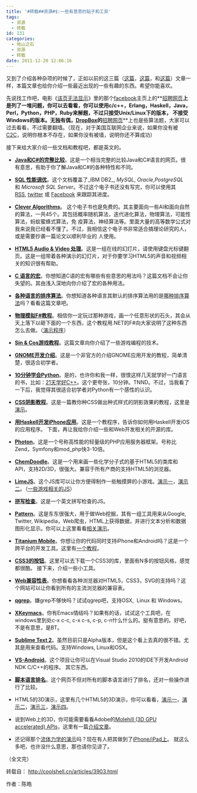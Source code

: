 ```yaml
---
title: '#转载##资源#$:一些有意思的贴子和工具'
tags:
  - 资源
  - 转载
id: 131
categories:
  - 他山之石
  - 资源
  - 转载
date: 2011-12-20 12:06:16
---
```


又到了介绍各种杂项的时候了，正如以前的这三篇（[这篇](http://coolshell.cn/articles/3013.html "一些非常有意思的杂项资源")，[这篇](http://coolshell.cn/articles/3437.html "一些杂项资源")，和[这篇](http://coolshell.cn/articles/3480.html "一些有意思的网站和贴子")）文章一样，本篇文章也给你介绍一些最近出现的一些有趣的东西。希望你能喜欢。

先说找工作吧，电影《[该页无法显示](http://movie.douban.com/subject/3205624/ "社交网络（豆瓣）")》里的那个[facebook](http://www.facebook.com/)主页上的**[招聘网页](http://www.facebook.com/careers/puzzles.php "FaceBook的招聘题")**上是列了一堆问题，你可以去看看，你可以使用c/c++，Erlang，Haskell，Java，Perl，Python，PHP，Ruby来解题，不过只接受Unix/Linux下的版本， 不接受Windows的版本。无独有偶，[DropBox](http://www.dropbox.com/)的**[招聘网页](http://www.dropbox.com/jobs/challenges "DropBox的招聘题 ")**上也是些算法题，大家可以过去看看，不过需要翻墙。（现在，对于美国互联网企业来说，如果你没有被[C2C](http://coolshell.cn/articles/3820.html "中国的C2C模式")，说明你根本不存在，如果你没有被墙，说明你还不算成功）

接下来给大家介绍一些文档和教程吧，都是英文的。

*   **[Java和C#的完整比较](http://www.harding.edu/fmccown/java_csharp_comparison.html)**。这是一个相当完整的比较Java和C#语言的网页。很有意思，有助于你了解Java和C#的各种特性和不同。

*   **[SQL 性能调优](http://use-the-index-luke.com/)**。这个文档覆盖了_IBM DB2_, _MySQL_, _Oracle_,_PostgreSQL_ 和 _Microsoft SQL Server_。不过这个电子书还没有写完，你可以使用其[RSS](http://use-the-index-luke.com/blog/feed), [twitter](http://twitter.com/MarkusWinand) 或 [Facebook](http://www.facebook.com/plugins/like.php?href=http://www.facebook.com/pages/Use-The-Index-Luke/157726730906717?ref%3Dts&amp;layout=standard&amp;show_faces=true&amp;width=250&amp;action=like&amp;colorscheme=light&amp;height=80 "Like on Facebook") 来跟踪其进度。

*   **[Clever Algorithms](http://www.cleveralgorithms.com/)**。 这个电子书也是免费的。其主要面向一些AI和面向自然的算法，一共45个。其包括概率随机算法，迭代进化算法，物理算法，可能性算法，蚂蚁蜜蜂式算法，免 疫算法，神经算法等。里面大量的高等数学公式对我来说我已经看不懂了。不过，我相信这个电子书非常适合搞理论研究的人，或是需要抄袭一篇论文以顺利毕业的 人使用。

*   **[HTML5 Audio &amp; Video 处理](http://blog.gingertech.net/wp-content/uploads/2011/01/LCA_MM_AVProc2011/#slide1)**。这是一组在线的幻灯片，请使用键盘光标键翻页。这是一组带着各种演示的幻灯片，对于你要学习HTML5的声音和视频相关的知识很有帮助。

*   **[C 语言的宏](http://www.mikeash.com/pyblog/friday-qa-2010-12-31-c-macro-tips-and-tricks.html)**。你想知道C语的宏有哪些有些意思的用法吗？这篇文档不会让你失望的。其由浅入深地向你介绍了宏的各种用法。

*   **[各种语言的排序算法](http://stringoftheseus.com/blog/2011/01/10/api-sorting-algorithms/)**。你想知道各种语言其默认的排序算法用的是[哪种排序算法](http://coolshell.cn/articles/399.html "一个排序算法比较的网站")吗？看看这篇文章吧。

*   **[物理模拟F#教程](http://fixplz.blourp.com/blog/=phys)**。相信你一定玩过那种游戏，画一个任意形状的石头，其会从天上落下以砸下面的一个东西，这个教程用.NET的F#向大家说明了这种东西怎么去做。（[演示程序](http://fixplz.blourp.com/blog/img/fsphys.rar)）
&nbsp;

*   **[Sin &amp; Cos游戏教程](http://www.helixsoft.nl/articles/circle/sincos.htm)**。这篇文章向你介绍了一些游戏编程的技术。

*   **[GNOME开发介绍](http://damienradtke.org/unofficial-introduction-to-gnome-application-dev/)**。这是一个非官方的介绍GNOME应用开发的教程，简单清楚，很适合初学者。

*   **[10分钟学会Python](http://www.korokithakis.net/tutorials/python)**。是的，也许你和我一样，很恨这样几天就学好一门语言的书，比如：[21天学好C++](http://coolshell.cn/articles/2250.html "“21天教你学会C++”")。这个更夸张，10分钟。TNND。不过，当我看了一下后，我觉得其很适合初学者对Python有一个感性的认识。

*   **[CSS阴影教程](http://nicolasgallagher.com/css-drop-shadows-without-images/)**。这是一篇教你种CSS做出种式样式的阴影效果的教程，这里是[演示](http://nicolasgallagher.com/css-drop-shadows-without-images/demo/)。

*   **[用Haskell开发iPhone应用](http://gergo.erdi.hu/blog/2011-02-13-developing_iphone_applications_in_haskell___a_tutorial/)**。这是一个教程序，告诉你如何用Haskell开发iOS的应用程序。
下面，再让我给你介绍一些和Web开发相关的开源的库。

*   **[Photon](http://www.photon-project.com/)**。这是一个号称高性能的轻量级的PHP应用服务器框架。号称比Zend，Symfony和mod_php快3-10倍。

*   **[ChemDoodle](http://web.chemdoodle.com/)**。这是一个用来画一些化学分子式的基于HTML5的类库和API，支持2D/3D，很强大。兼容于所有产商的支持HTML5的浏览器。

*   **[LimeJS](http://www.limejs.com/)**。这个JS库可以让你方便得制作一些触摸屏的小游戏。[演示一](http://www.limejs.com/static/roundball/index.html)，[演示二](http://www.limejs.com/static/zlizer/index.html)。（[一些游戏相关的JS](http://coolshell.cn/articles/3516.html "JS游戏引擎列表")）

*   **[拼写检查](https://github.com/ruidlopes/spellcheckthejs)**。这是一个英文拼写检查的JS。

*   **[Pattern](http://www.clips.ua.ac.be/pages/pattern)**。这是东东很强大，用于做Web挖掘，其有一组工具用来从Google, Twitter, Wikipedia，Web爬虫，HTML上获得数据，并进行文本分析和数据图形化显示。你可以上这里看看[相关演示](http://www.clips.ua.ac.be/demos)。

*   **[Titanium Mobile](http://www.appcelerator.com/products/titanium-mobile-application-development/)**。你想让你的代码同时支持iPhone和Android吗？这是一个跨平台的开发工具。这里有[一个教程](http://agiliq.com/blog/2011/02/iphoneandroid-application-development-using-titani/)。

*   **[CSS3的按钮](http://css3buttons.michaelhenriksen.dk/)**。这里可以去下载一个CSS3的库，里面有N多的按钮风格，感觉都很酷。
接下来，介绍一些小工具。

*   **[Web兼容性表](http://caniuse.com/)**。你想看看各种浏览器对HTML5，CSS3，SVG的支持吗？这个网站可以让你看到所有的主流浏览器的兼容表。

*   **[qgrep](http://www.qgrep.com/)**。嫌grep不够快吗？试试qgrep吧，支持OSX,  Linux 和 Windows。

*   **[XKeymacs](http://www.cam.hi-ho.ne.jp/oishi/indexen.html)**。你有Emacs情结吗？如果有的话，试试这个工具吧，在windows里到处c-x c-c, c-x c-s, c-p, c-n什么什么的。挺有意思的。好吧，不是有意思，是BT。

*   **[Sublime Text 2](http://www.sublimetext.com/blog/articles/sublime-text-2-public-alpha)**。虽然目前只是Alpha版本，但是这个看上去真的很不错。尤其是用来查看代码。支持Windows, Linux和OSX。

*   **[VS-Android](http://code.google.com/p/vs-android/)**。这个项目让你可以在Visual Studio 2010的IDE下开发Android NDK C/C++的程序。
其它东西。

*   **[脚本语言排名](http://rigaux.org/language-study/scripting-language/)**。这个网页不但对所有的脚本语言进行了排名，还对一些操作进行了比较。

*   HTML5的3D演示，这里有几个HTML5的3D演示，你可以看看，[演示一](http://hakim.se/experiments/html5/sketch/#1966de71 "sketch/")，[演示二](http://jolecule.appspot.com/pdb/1mbo#view:4mfct8 "蛋白质分子式")，[演示三](http://dl.dropbox.com/u/59304/labs/cubeStable.html "立方体")，[演示四](http://dl.dropbox.com/u/59304/labs/tankGame.html "坦克游戏")。

*   说到Web上的3D，你可能需要看看Adobe的[Molehill (3D GPU accelerated) APIs](http://labs.adobe.com/technologies/flashplatformruntimes/incubator/features/molehill.html "Molehill APIs")，这里有一篇[介绍文章](http://www.bytearray.org/?p=2810)。

*   还记得那个[流体力学的演示](http://coolshell.cn/articles/3421.html "流体力学的演示")吗？现在有人把其做到了[iPhone/iPad上](http://www.infi.nl/blog/view/id/98/Liquid_on_iPhone_and_iPad)。
就这么多吧，也许没什么意思，那也请你见谅了。

（全文完）

转载自： http://coolshell.cn/articles/3903.html

作者：陈皓